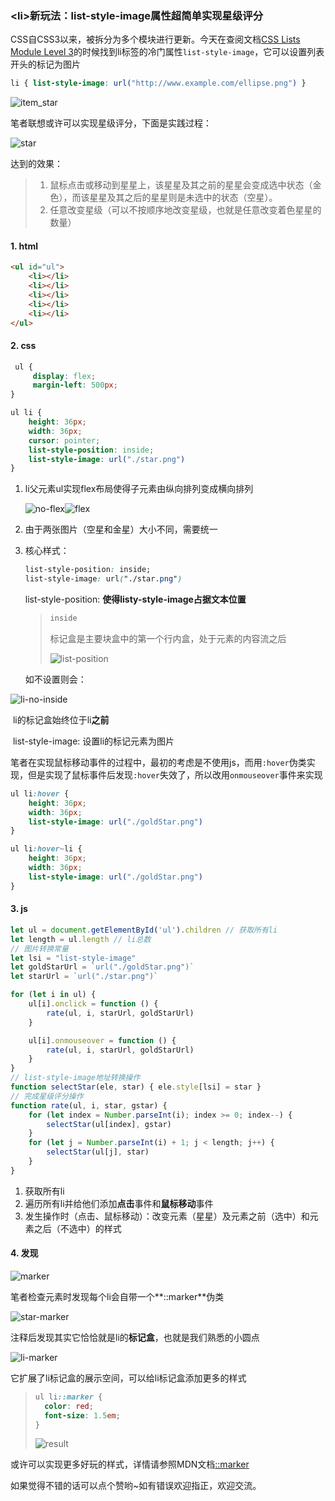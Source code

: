 ### \<li>新玩法：list-style-image属性超简单实现星级评分

CSS自CSS3以来，被拆分为多个模块进行更新。今天在查阅文档[CSS Lists Module Level 3](https://www.w3.org/TR/?title=css%20lists%20module%20level%203&tag=css&version=latest)的时候找到li标签的冷门属性``list-style-image``，它可以设置列表开头的标记为图片

```css
li { list-style-image: url("http://www.example.com/ellipse.png") }
```

![item_star](D:\Desktop\list-style-image\item_star.png)

笔者联想或许可以实现星级评分，下面是实践过程：

![star](D:\Desktop\list-style-image\star.gif)

达到的效果：

> 1. 鼠标点击或移动到星星上，该星星及其之前的星星会变成选中状态（金色），而该星星及其之后的星星则是未选中的状态（空星）。
> 2. 任意改变星级（可以不按顺序地改变星级，也就是任意改变着色星星的数量）

#### 1. html

```html
<ul id="ul">
    <li></li>
    <li></li>
    <li></li>
    <li></li>
    <li></li>
</ul>
```

#### 2. css

```css
 ul {
     display: flex;
     margin-left: 500px;
}

ul li {
    height: 36px;
    width: 36px;
    cursor: pointer;
    list-style-position: inside;
    list-style-image: url("./star.png")
}
```

1. li父元素ul实现flex布局使得子元素由纵向排列变成横向排列

   ![no-flex](D:\Desktop\list-style-image\no-flex.png)![flex](D:\Desktop\list-style-image\flex.png)

2. 由于两张图片（空星和金星）大小不同，需要统一

3. 核心样式：

   ```css
   list-style-position: inside;
   list-style-image: url("./star.png")
   ```

   list-style-position: **使得listy-style-image占据文本位置**

   > ```css
   > inside
   > ```
   >
   > 标记盒是主要块盒中的第一个行内盒，处于元素的内容流之后
   >
   > ![list-position](D:\Desktop\list-style-image\list-position.png)

   如不设置则会：

![li-no-inside](D:\Desktop\list-style-image\li-no-inside.png)

​		li的标记盒始终位于li**之前**

​		list-style-image: 设置li的标记元素为图片

​		笔者在实现鼠标移动事件的过程中，最初的考虑是不使用js，而用``:hover``伪类实现，但是实现了鼠标事件后发现``:hover``失效了，所以改用``onmouseover``事件来实现

```css
ul li:hover {
    height: 36px;
    width: 36px;
    list-style-image: url("./goldStar.png")
} 

ul li:hover~li {
    height: 36px;
    width: 36px;
    list-style-image: url("./goldStar.png")
}
```



#### 3. js

```js
let ul = document.getElementById('ul').children // 获取所有li
let length = ul.length // li总数
// 图片转换常量
let lsi = "list-style-image"
let goldStarUrl = `url("./goldStar.png")`
let starUrl = `url("./star.png")`

for (let i in ul) {
    ul[i].onclick = function () {
        rate(ul, i, starUrl, goldStarUrl)
    }

    ul[i].onmouseover = function () {
        rate(ul, i, starUrl, goldStarUrl)
    }
}
// list-style-image地址转换操作
function selectStar(ele, star) { ele.style[lsi] = star }
// 完成星级评分操作
function rate(ul, i, star, gstar) {
    for (let index = Number.parseInt(i); index >= 0; index--) {
        selectStar(ul[index], gstar)
    }
    for (let j = Number.parseInt(i) + 1; j < length; j++) {
        selectStar(ul[j], star)
    }
}
```

1. 获取所有li
2. 遍历所有li并给他们添加**点击**事件和**鼠标移动**事件
3. 发生操作时（点击、鼠标移动）：改变元素（星星）及元素之前（选中）和元素之后（不选中）的样式

#### 4. 发现

![marker](D:\Desktop\list-style-image\marker.png)

笔者检查元素时发现每个li会自带一个**::marker**伪类

![star-marker](D:\Desktop\list-style-image\star-marker.png)

注释后发现其实它恰恰就是li的**标记盒**，也就是我们熟悉的小圆点

![li-marker](D:\Desktop\list-style-image\li-marker.png)

它扩展了li标记盒的展示空间，可以给li标记盒添加更多的样式

> ```css
> ul li::marker {
>   color: red;
>   font-size: 1.5em;
> }
> ```
>
> ![result](D:\Desktop\list-style-image\result.png)

或许可以实现更多好玩的样式，详情请参照MDN文档[::marker](https://developer.mozilla.org/zh-CN/docs/Web/CSS/::marker)

如果觉得不错的话可以点个赞哟~如有错误欢迎指正，欢迎交流。